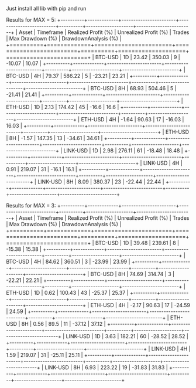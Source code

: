 Just install all lib with pip and run

Results for MAX = 5:
+----------+-------------+-----------------------+-------------------------+----------+--------------------+------------------------+
| Asset    | Timeframe   |   Realized Profit (%) |   Unrealized Profit (%) |   Trades |   Max Drawdown (%) |   DrawdownAnalysis (%) |
+==========+=============+=======================+=========================+==========+====================+========================+
| BTC-USD  | 1D          |                 23.42 |                  350.03 |        9 |             -10.07 |                  10.07 |
+----------+-------------+-----------------------+-------------------------+----------+--------------------+------------------------+
| BTC-USD  | 4H          |                 79.37 |                  586.22 |        5 |             -23.21 |                  23.21 |
+----------+-------------+-----------------------+-------------------------+----------+--------------------+------------------------+
| BTC-USD  | 8H          |                 68.93 |                  504.46 |        5 |             -21.41 |                  21.41 |
+----------+-------------+-----------------------+-------------------------+----------+--------------------+------------------------+
| ETH-USD  | 1D          |                  2.13 |                  174.42 |       45 |             -16.6  |                  16.6  |
+----------+-------------+-----------------------+-------------------------+----------+--------------------+------------------------+
| ETH-USD  | 4H          |                 -1.64 |                   90.63 |       17 |             -16.03 |                  16.03 |
+----------+-------------+-----------------------+-------------------------+----------+--------------------+------------------------+
| ETH-USD  | 8H          |                 -1.57 |                  147.35 |       13 |             -34.61 |                  34.61 |
+----------+-------------+-----------------------+-------------------------+----------+--------------------+------------------------+
| LINK-USD | 1D          |                  2.98 |                  276.11 |       61 |             -18.48 |                  18.48 |
+----------+-------------+-----------------------+-------------------------+----------+--------------------+------------------------+
| LINK-USD | 4H          |                  0.91 |                  219.07 |       31 |             -16.1  |                  16.1  |
+----------+-------------+-----------------------+-------------------------+----------+--------------------+------------------------+
| LINK-USD | 8H          |                  8.09 |                  380.37 |       23 |             -22.44 |                  22.44 |
+----------+-------------+-----------------------+-------------------------+----------+--------------------+------------------------+

Results for MAX = 3:
+----------+-------------+-----------------------+-------------------------+----------+--------------------+------------------------+
| Asset    | Timeframe   |   Realized Profit (%) |   Unrealized Profit (%) |   Trades |   Max Drawdown (%) |   DrawdownAnalysis (%) |
+==========+=============+=======================+=========================+==========+====================+========================+
| BTC-USD  | 1D          |                 39.48 |                  239.61 |        8 |             -15.38 |                  15.38 |
+----------+-------------+-----------------------+-------------------------+----------+--------------------+------------------------+
| BTC-USD  | 4H          |                 84.62 |                  360.51 |        3 |             -23.99 |                  23.99 |
+----------+-------------+-----------------------+-------------------------+----------+--------------------+------------------------+
| BTC-USD  | 8H          |                 74.69 |                  314.74 |        3 |             -22.21 |                  22.21 |
+----------+-------------+-----------------------+-------------------------+----------+--------------------+------------------------+
| ETH-USD  | 1D          |                  0.62 |                  100.43 |       43 |             -25.37 |                  25.37 |
+----------+-------------+-----------------------+-------------------------+----------+--------------------+------------------------+
| ETH-USD  | 4H          |                 -2.17 |                   90.63 |       17 |             -24.59 |                  24.59 |
+----------+-------------+-----------------------+-------------------------+----------+--------------------+------------------------+
| ETH-USD  | 8H          |                  0.56 |                   89.5  |       11 |             -37.12 |                  37.12 |
+----------+-------------+-----------------------+-------------------------+----------+--------------------+------------------------+
| LINK-USD | 1D          |                  3.63 |                  182.21 |       60 |             -28.52 |                  28.52 |
+----------+-------------+-----------------------+-------------------------+----------+--------------------+------------------------+
| LINK-USD | 4H          |                  1.59 |                  219.07 |       31 |             -25.11 |                  25.11 |
+----------+-------------+-----------------------+-------------------------+----------+--------------------+------------------------+
| LINK-USD | 8H          |                  6.93 |                  223.22 |       19 |             -31.83 |                  31.83 |
+----------+-------------+-----------------------+-------------------------+----------+--------------------+------------------------+
